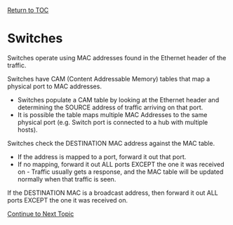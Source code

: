 <a href="https://github.com/CyberTrainingUSAF/08-Network-Programming/blob/master/00-Table-of-Contents.md" rel="Return to TOC"> Return to TOC </a>

# Switches

Switches operate using MAC addresses found in the Ethernet header of the traffic.

Switches have CAM \(Content Addressable Memory\) tables that map a physical port to MAC addresses.

* Switches populate a CAM table by looking at the Ethernet header and determining the SOURCE address of traffic arriving on that port.
* It is possible the table maps multiple MAC Addresses to the same physical port \(e.g. Switch port is connected to a hub with multiple hosts\).

Switches check the DESTINATION MAC address against the MAC table.

* If the address is mapped to a port, forward it out that port.
* If no mapping, forward it out ALL ports EXCEPT the one it was received on - Traffic usually gets a response, and the MAC table will be updated normally when that traffic is seen.

If the DESTINATION MAC is a broadcast address, then forward it out ALL ports EXCEPT the one it was received on.

<a href="https://github.com/CyberTrainingUSAF/08-Network-Programming/blob/master/04-osi-layer-2/ethernet-header.md" > Continue to Next Topic </a>

